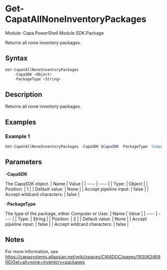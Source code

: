 # Get-CapatAllNoneInventoryPackages
Module: Capa.PowerShell.Module.SDK.Package

Returns all none inventory packages.

## Syntax

```powershell
Get-CapatAllNoneInventoryPackages
	-CapaSDK <Object>
	-PackageType <String>
```

## Description

Returns all none inventory packages.

## Examples

### Example 1
```powershell
Get-CapatAllNoneInventoryPackages -CapaSDK $CapaSDK -PackageType 'Computer'
```
    

## Parameters

-**CapaSDK**

The CapaSDK object.
| Name | Value |
| ---- | ---- |
| Type: | Object |
| Position: | 1 | 
| Default value: | None | 
| Accept pipeline input: | false | 
| Accept wildcard characters: | false | 

-**PackageType**

The type of the package, either Computer or User.
| Name | Value |
| ---- | ---- |
| Type: | String |
| Position: | 2 | 
| Default value: | None | 
| Accept pipeline input: | false | 
| Accept wildcard characters: | false | 


## Notes

For more information, see https://capasystems.atlassian.net/wiki/spaces/CI64DOC/pages/19306246900/Get+all+none+inventory+packages
